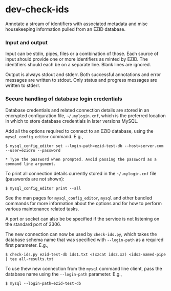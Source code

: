 # dev-check-ids

Annotate a stream of identifiers with associated metadata and misc housekeeping information pulled from an EZID database.

### Input and output

Input can be stdin, pipes, files or a combination of those. Each source of input should provide one or more identifiers as minted by EZID. The identifiers should each be on a separate line. Blank lines are ignored.
 
Output is always stdout and stderr. Both successful annotations and error messages are written to stdout. Only status and progress messages are written to stderr.

### Secure handling of database login credentials

Database credentials and related connection details are stored in an encrypted configuration file, `~/.mylogin.cnf`, which is the preferred location in which to store database credentials in later versions MySQL.

Add all the options required to connect to an EZID database, using the `mysql_config_editor` command. E.g.,

    $ mysql_config_editor set --login-path=ezid-test-db --host=server.com --user=ezidro --password

    * Type the password when prompted. Avoid passing the password as a command line argument.

To print all connection details currently stored in the `~/.mylogin.cnf` file (passwords are not shown):

    $ mysql_config_editor print --all

See the man pages for `mysql_config_editor`, `mysql` and other bundled commands for more information about the options and for how to perform various maintenance related tasks.

A port or socket can also be be specified if the service is not listening on the standard port of 3306.

The new connection can now be used by `check-ids.py`, which takes the database schema name that was specified with `--login-path` as a required first parameter. E.g.,

    $ check-ids.py ezid-test-db ids1.txt <(xzcat ids2.xz) <ids3-named-pipe | tee all-results.txt

To use thew new connection from the `mysql` command line client, pass the database name using the `--login-path` parameter. E.g.,

    $ mysql --login-path=ezid-test-db
